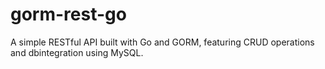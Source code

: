 # gorm-rest-go
A simple RESTful API built with Go and GORM, featuring CRUD operations and dbintegration using MySQL.
